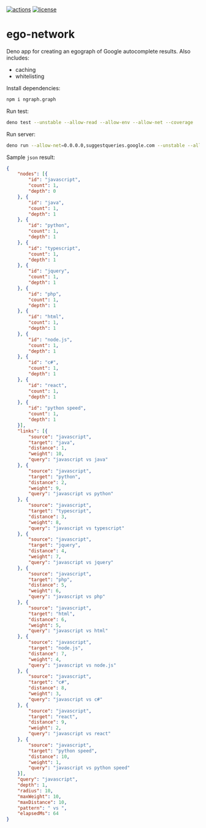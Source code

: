 [![actions](https://github.com/jveres/ego-network/workflows/Fly%20Deploy/badge.svg)](https://github.com/jveres/ego-network/actions?query=workflow%3A%22Fly+Deploy%22)
[![license](https://img.shields.io/github/license/jveres/ego-network.svg)](https://github.com/jveres/ego-network)

# ego-network

Deno app for creating an egograph of Google autocomplete results.
Also includes:
- caching
- whitelisting

Install dependencies:

```sh
npm i ngraph.graph
```

Run test:

```sh
deno test --unstable --allow-read --allow-env --allow-net --coverage
```

Run server:

```sh
deno run --allow-net=0.0.0.0,suggestqueries.google.com --unstable --allow-read --allow-env egonet.ts
```

Sample `json` result:
```json
{
    "nodes": [{
        "id": "javascript",
        "count": 1,
        "depth": 0
    }, {
        "id": "java",
        "count": 1,
        "depth": 1
    }, {
        "id": "python",
        "count": 1,
        "depth": 1
    }, {
        "id": "typescript",
        "count": 1,
        "depth": 1
    }, {
        "id": "jquery",
        "count": 1,
        "depth": 1
    }, {
        "id": "php",
        "count": 1,
        "depth": 1
    }, {
        "id": "html",
        "count": 1,
        "depth": 1
    }, {
        "id": "node.js",
        "count": 1,
        "depth": 1
    }, {
        "id": "c#",
        "count": 1,
        "depth": 1
    }, {
        "id": "react",
        "count": 1,
        "depth": 1
    }, {
        "id": "python speed",
        "count": 1,
        "depth": 1
    }],
    "links": [{
        "source": "javascript",
        "target": "java",
        "distance": 1,
        "weight": 10,
        "query": "javascript vs java"
    }, {
        "source": "javascript",
        "target": "python",
        "distance": 2,
        "weight": 9,
        "query": "javascript vs python"
    }, {
        "source": "javascript",
        "target": "typescript",
        "distance": 3,
        "weight": 8,
        "query": "javascript vs typescript"
    }, {
        "source": "javascript",
        "target": "jquery",
        "distance": 4,
        "weight": 7,
        "query": "javascript vs jquery"
    }, {
        "source": "javascript",
        "target": "php",
        "distance": 5,
        "weight": 6,
        "query": "javascript vs php"
    }, {
        "source": "javascript",
        "target": "html",
        "distance": 6,
        "weight": 5,
        "query": "javascript vs html"
    }, {
        "source": "javascript",
        "target": "node.js",
        "distance": 7,
        "weight": 4,
        "query": "javascript vs node.js"
    }, {
        "source": "javascript",
        "target": "c#",
        "distance": 8,
        "weight": 3,
        "query": "javascript vs c#"
    }, {
        "source": "javascript",
        "target": "react",
        "distance": 9,
        "weight": 2,
        "query": "javascript vs react"
    }, {
        "source": "javascript",
        "target": "python speed",
        "distance": 10,
        "weight": 1,
        "query": "javascript vs python speed"
    }],
    "query": "javascript",
    "depth": 1,
    "radius": 10,
    "maxWeight": 10,
    "maxDistance": 10,
    "pattern": " vs ",
    "elapsedMs": 64
}
```
